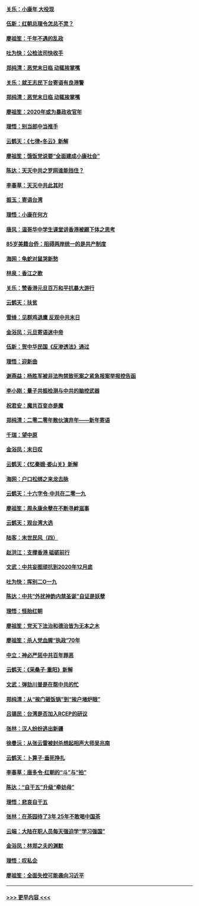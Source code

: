 #### [关乐：小康年 大役现](../pages/nsc993/n11774213.md?t=01071733) 
#### [伍新：红朝总理令怎总不灵？](../pages/nsc993/n11770813.md?t=01071733) 
#### [廖祖笙：千年不遇的乱政](../pages/nsc993/n11770373.md?t=01071733) 
#### [吐为快：公检法司快收手](../pages/nsc993/n11770359.md?t=01071733) 
#### [郑纯清：恶党末日临 动辄挨掌嘴](../pages/nsc993/n11769912.md?t=01071733) 
#### [关乐：就王志民下台寄语有良港警](../pages/nsc993/n11769903.md?t=01071733) 
#### [郑纯清：恶党末日临 动辄挨掌嘴](../pages/nsc993/n11769356.md?t=01071733) 
#### [廖祖笙：2020年或为暴政收官年](../pages/nsc993/n11768216.md?t=01071733) 
#### [理悟：别当郎中当推手](../pages/nsc993/n11768243.md?t=01071733) 
#### [云鹤天：《七律▪冬云》新解](../pages/nsc993/n11768204.md?t=01071733) 
#### [廖祖笙：饿饭党说要“全面建成小康社会”](../pages/nsc993/n11767482.md?t=01071733) 
#### [陈达：天灭中共之罗网谁能挡住？](../pages/nsc993/n11767465.md?t=01071733) 
#### [李春草：天灭中共此其时](../pages/nsc993/n11767452.md?t=01071733) 
#### [振玉：寄语台湾](../pages/nsc993/n11767432.md?t=01071733) 
#### [理悟：小康在何方](../pages/nsc993/n11767394.md?t=01071733) 
#### [唐风：温哥华中学生课堂讲香港被踢下体之思考](../pages/nsc993/n11766848.md?t=01071733) 
#### [85岁美籍台侨：阻碍两岸统一的是共产制度](../pages/nsc993/n11765043.md?t=01071733) 
#### [海网：龟蛇对鼠哭新愁](../pages/nsc993/n11764895.md?t=01071733) 
#### [林泉：香江之歌](../pages/nsc993/n11764415.md?t=01071733) 
#### [关乐：赞香港元旦百万和平抗暴大游行](../pages/nsc993/n11764382.md?t=01071733) 
#### [云鹤天：扶贫](../pages/nsc993/n11764245.md?t=01071733) 
#### [雪绮：见群鸡退鹰  反观中共末日](../pages/nsc993/n11762112.md?t=01071733) 
#### [金浴凤：元旦寄语迷中帝](../pages/nsc993/n11761788.md?t=01071733) 
#### [伍新：贺中华民国《反渗透法》通过](../pages/nsc993/n11761994.md?t=01071733) 
#### [理悟：迎新曲](../pages/nsc993/n11761152.md?t=01071733) 
#### [谢燕益：杨胜军被非法拘禁致死案之紧急报案举报控告函](../pages/nsc993/n11756134.md?t=01071733) 
#### [李小刚：量子共振检测与中共的脑控武器](../pages/nsc993/n11754518.md?t=01071733) 
#### [祝君安：魔共百变亦是魔](../pages/nsc993/n11754469.md?t=01071733) 
#### [郑纯清：二零二零年散伙演弃年——新年寄语](../pages/nsc993/n11754195.md?t=01071733) 
#### [千瑞：望中原](../pages/nsc993/n11754159.md?t=01071733) 
#### [金浴凤：末日叹](../pages/nsc993/n11752359.md?t=01071733) 
#### [云鹤天：《忆秦娥‧娄山关》新解](../pages/nsc993/n11752348.md?t=01071733) 
#### [海网：户口松绑之来龙去脉](../pages/nsc993/n11752328.md?t=01071733) 
#### [云鹤天：十六字令‧中共在二零一九](../pages/nsc993/n11752305.md?t=01071733) 
#### [廖祖笙：周永康余孽在不断寻衅滋事](../pages/nsc993/n11751013.md?t=01071733) 
#### [云鹤天：观台湾大选](../pages/nsc993/n11751007.md?t=01071733) 
#### [陆客：末世民风（四）](../pages/nsc993/n11749203.md?t=01071733) 
#### [赵洪江：支撑香港 砥砺前行](../pages/nsc993/n11748482.md?t=01071733) 
#### [文武：中共妄图顽抗到2020年12月底](../pages/nsc993/n11748446.md?t=01071733) 
#### [吐为快：挥别二O一九](../pages/nsc993/n11748411.md?t=01071733) 
#### [陈达：中共“外扰神韵内禁圣诞”自证是妖孽](../pages/nsc993/n11748226.md?t=01071733) 
#### [理悟：怪胎红朝](../pages/nsc993/n11748206.md?t=01071733) 
#### [廖祖笙：党天下法治和德治皆为无本之木](../pages/nsc993/n11748135.md?t=01071733) 
#### [廖祖笙：杀人党血腥“执政”70年](../pages/nsc993/n11745144.md?t=01071733) 
#### [中立：神必严惩中共百年罪恶](../pages/nsc993/n11744970.md?t=01071733) 
#### [云鹤天：《采桑子‧重阳》新解](../pages/nsc993/n11744948.md?t=01071733) 
#### [文武：弹劾川普是在帮中共的忙](../pages/nsc993/n11744758.md?t=01071733) 
#### [郑纯清：从“挨门砸饭锅”到“挨户堵炉眼”](../pages/nsc993/n11744745.md?t=01071733) 
#### [吕锡民：台湾是否加入RCEP的研议](../pages/nsc993/n11744701.md?t=01071733) 
#### [张林：汉人纷纷逃出新疆](../pages/nsc993/n11743530.md?t=01071733) 
#### [徐曼沅：从张云雷被封杀想起相声大师吴兆南](../pages/nsc993/n11741816.md?t=01071733) 
#### [云鹤天：卜算子‧垂死挣扎](../pages/nsc993/n11739956.md?t=01071733) 
#### [李春草：唐多令‧红朝的“斗”与“拍”](../pages/nsc993/n11739830.md?t=01071733) 
#### [陈达：“自干五”升级“牵妨母”](../pages/nsc993/n11739724.md?t=01071733) 
#### [理悟：悲哀自干五](../pages/nsc993/n11739547.md?t=01071733) 
#### [张林：在茶园待了3年 25年不敢喝中国茶](../pages/nsc993/n11739240.md?t=01071733) 
#### [云端：大陆在职人员每天强迫学“学习强国”](../pages/nsc993/n11738735.md?t=01071733) 
#### [金浴凤：林郑之夫的渊默](../pages/nsc993/n11737735.md?t=01071733) 
#### [理悟：叹私企](../pages/nsc993/n11737715.md?t=01071733) 
#### [廖祖笙：全面失控可能袭向习近平](../pages/nsc993/n11737704.md?t=01071733) 

----
#### [ >>> 更早内容 <<< ](../indexes/nsc993-earlier.md)
